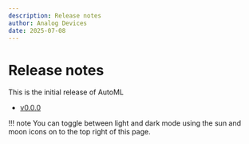 ```yaml
---
description: Release notes
author: Analog Devices
date: 2025-07-08
---
```


# Release notes

This is the initial release of AutoML

- [v0.0.0](0.0.0.md)

!!! note
    You can toggle between light and dark mode using the sun and moon icons on to the top right of this page.
